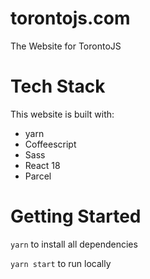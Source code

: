 # torontojs.com

The Website for TorontoJS

# Tech Stack

This website is built with:
- yarn
- Coffeescript
- Sass
- React 18
- Parcel

# Getting Started

`yarn` to install all dependencies

`yarn start` to run locally
